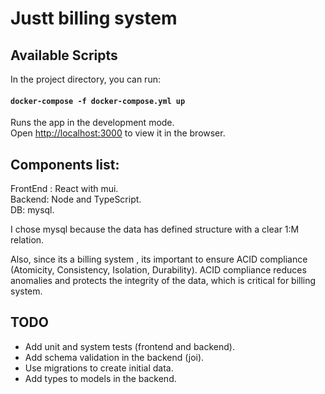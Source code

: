 # Justt billing system

## Available Scripts

In the project directory, you can run:

#### `docker-compose -f docker-compose.yml up             `

Runs the app in the development mode.\
Open [http://localhost:3000](http://localhost:3000) to view it in the browser.

## Components list:

FrontEnd : React with mui.\
Backend: Node and TypeScript.\
DB: mysql.

I chose mysql because the data has defined structure with a clear 1:M relation.

Also, since its a billing system , its important to ensure ACID compliance (Atomicity, Consistency, Isolation, Durability). ACID compliance reduces anomalies and protects the integrity of the data, which is critical for billing system.

## TODO
- Add unit and system tests (frontend and backend).
- Add schema validation in the backend (joi).
- Use migrations to create initial data. 
- Add types to models in the backend. 



